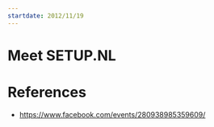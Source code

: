 ```yaml
---
startdate: 2012/11/19
---
```

# Meet SETUP.NL

# References
* https://www.facebook.com/events/280938985359609/
